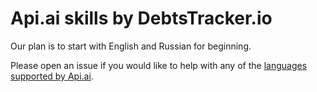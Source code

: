 # Api.ai skills by DebtsTracker.io

Our plan is to start with English and Russian for beginning.

Please open an issue if you would like to help with any of the [languages supported by Api.ai](https://api.ai/docs/reference/language).
